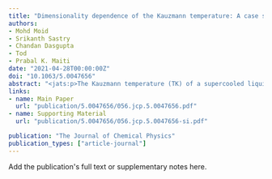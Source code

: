 ```yaml
---
title: "Dimensionality dependence of the Kauzmann temperature: A case study using bulk and confined water"
authors:
- Mohd Moid
- Srikanth Sastry
- Chandan Dasgupta
- Tod
- Prabal K. Maiti
date: "2021-04-28T00:00:00Z"
doi: "10.1063/5.0047656"
abstract: "<jats:p>The Kauzmann temperature (TK) of a supercooled liquid is defined as the temperature at which the liquid entropy becomes equal to that of the crystal. The excess entropy, the difference between liquid and crystal entropies, is routinely used as a measure of the configurational entropy, whose vanishing signals the thermodynamic glass transition. The existence of the thermodynamic glass transition is a widely studied subject, and of particular recent interest is the role of dimensionality in determining the presence of a glass transition at a finite temperature. The glass transition in water has been investigated intensely and is challenging as the experimental glass transition appears to occur at a temperature where the metastable liquid is strongly prone to crystallization and is not stable. To understand the dimensionality dependence of the Kauzmann temperature in water, we study computationally bulk water (three-dimensions), water confined in the slit pore of the graphene sheet (two-dimensions), and water confined in the pore of the carbon nanotube of chirality (11,11) having a diameter of 14.9 Å (one-dimension), which is the lowest diameter where amorphous water does not always crystallize into nanotube ice in the supercooled region. Using molecular dynamics simulations, we compute the entropy of water in bulk and under reduced dimensional nanoscale confinement to investigate the variation of the Kauzmann temperature with dimension. We obtain a value of TK (133 K) for bulk water in good agreement with experiments [136 K (C. A. Angell, Science 319, 582–587 (2008) and K. Amann-Winkel et al., Proc. Natl. Acad. Sci. U. S. A. 110, 17720–17725 (2013)]. However, for confined water, in two-dimensions and one-dimension, we find that there is no finite temperature Kauzmann point (in other words, the Kauzmann temperature is 0 K). Analysis of the fluidicity factor, a measure of anharmonicity in the oscillation of normal modes, reveals that the Kauzmann temperature can also be computed from the difference in the fluidicity factor between amorphous and ice phases.</jats:p>"
links:
- name: Main Paper
  url: "publication/5.0047656/056.jcp.5.0047656.pdf" 
- name: Supporting Material
  url: "publication/5.0047656/056.jcp.5.0047656-si.pdf" 

publication: "The Journal of Chemical Physics"
publication_types: ["article-journal"]
---
```


Add the publication's full text or supplementary notes here.
